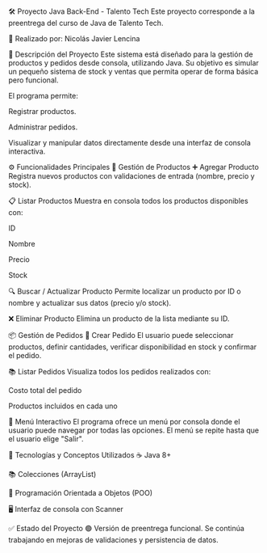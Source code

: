🛠️ Proyecto Java Back-End - Talento Tech
Este proyecto corresponde a la preentrega del curso de Java de Talento Tech.

📌 Realizado por: Nicolás Javier Lencina

📄 Descripción del Proyecto
Este sistema está diseñado para la gestión de productos y pedidos desde consola, utilizando Java. Su objetivo es simular un pequeño sistema de stock y ventas que permita operar de forma básica pero funcional.

El programa permite:

Registrar productos.

Administrar pedidos.

Visualizar y manipular datos directamente desde una interfaz de consola interactiva.

⚙️ Funcionalidades Principales
🧾 Gestión de Productos
➕ Agregar Producto
Registra nuevos productos con validaciones de entrada (nombre, precio y stock).

📋 Listar Productos
Muestra en consola todos los productos disponibles con:

ID

Nombre

Precio

Stock

🔍 Buscar / Actualizar Producto
Permite localizar un producto por ID o nombre y actualizar sus datos (precio y/o stock).

❌ Eliminar Producto
Elimina un producto de la lista mediante su ID.

📦 Gestión de Pedidos
📝 Crear Pedido
El usuario puede seleccionar productos, definir cantidades, verificar disponibilidad en stock y confirmar el pedido.

📚 Listar Pedidos
Visualiza todos los pedidos realizados con:

Costo total del pedido

Productos incluidos en cada uno

🧭 Menú Interactivo
El programa ofrece un menú por consola donde el usuario puede navegar por todas las opciones. El menú se repite hasta que el usuario elige "Salir".

🧰 Tecnologías y Conceptos Utilizados
☕ Java 8+

📚 Colecciones (ArrayList)

🧠 Programación Orientada a Objetos (POO)

🖥️ Interfaz de consola con Scanner

✅ Estado del Proyecto
🟢 Versión de preentrega funcional.
Se continúa trabajando en mejoras de validaciones y persistencia de datos.

